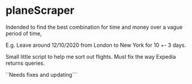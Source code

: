 # planeScraper
Indended to find the best combination for time and money over a vague period of time, 

E.g. Leave around 12/10/2020 from London to New York for 10 +- 3 days.

Small little script to help me sort out flights. Must fix the way Expedia returns queries.

``Needs fixes and updating```

